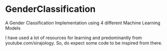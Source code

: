# GenderClassification

A Gender Classification Implementation using 4 different Machine Learning Models


I have used a lot of resources for learning and predominantly from youtube.com/sirajology. So, do expect some code to be inspired from there.

